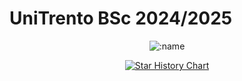 # UniTrento BSc 2024/2025

<p align="center">
  <img src="https://count.himiku.com/get/@anto?theme=rule34" alt=":name" />
</p>

<p align="center">
  <a href="https://www.star-history.com/#yifen9/UNITN.BSc&Date">
   <picture>
     <source media="(prefers-color-scheme: dark)" srcset="https://api.star-history.com/svg?repos=yifen9/UNITN.BSc&type=Date&theme=dark" />
     <source media="(prefers-color-scheme: light)" srcset="https://api.star-history.com/svg?repos=yifen9/UNITN.BSc&type=Date" />
     <img alt="Star History Chart" src="https://api.star-history.com/svg?repos=yifen9/UNITN.BSc&type=Date" />
   </picture>
  </a>
</p>